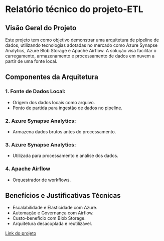 <h1>Relatório técnico do projeto-ETL</h1>
<h2>Visão Geral do Projeto</h2>
<p>Este projeto tem como objetivo demonstrar uma arquitetura de pipeline de dados, 
utilizando tecnologias adotadas no mercado como Azure Synapse Analytics, 
Azure Blob Storage e Apache Airflow. A solução visa facilitar o carregamento, 
armazenamento e processamento de dados em nuvem a partir de uma fonte local.</p>

<h2>Componentes da Arquitetura</h2>

<h3>1. Fonte de Dados Local:</h3>
<ul>
  <li>Origem dos dados locais como arquivo.</li>
  <li>Ponto de partida para ingestão de dados no pipeline.</li>
</ul>

<h3>2. Azure Synapse Analytics:</h3>
<ul>
  <li>Armazena dados brutos antes do processamento.</li>
</ul>

<h3>3. Azure Synapse Analytics:</h3>
<ul>
  <li>Utilizada para processamento e análise dos dados.</li>
</ul>

<h3>4. Apache Airflow</h3>
<ul>
  <li>Orquestrador de workflows.</li>
</ul>

<h2>Benefícios e Justificativas Técnicas</h2>
<ul>
  <li>Escalabilidade e Elasticidade com Azure.</li>
  <li>Automação e Governança com Airflow.</li>
  <li>Custo-benefício com Blob Storage.</li>
  <li>Arquitetura desacoplada e reutilizável.</li>
</ul>
<a href="https://onedrive.live.com/personal/aa4f3523db9603b9/_layouts/15/Doc.aspx?sourcedoc=%7B436e608d-5734-4f4d-b623-30ebda647680%7D&action=default&redeem=aHR0cHM6Ly8xZHJ2Lm1zL3cvYy9hYTRmMzUyM2RiOTYwM2I5L0VZMWdia00wVjAxUHRpTXc2OXBrZG9BQlpmdVo3SHQxTHhfVEhRWC1Ebk0wT3c_ZT1WTU1Md0s&slrid=11b8aca1-f072-0000-cf01-f1b5c334831e&originalPath=aHR0cHM6Ly8xZHJ2Lm1zL3cvYy9hYTRmMzUyM2RiOTYwM2I5L0VZMWdia00wVjAxUHRpTXc2OXBrZG9BQlpmdVo3SHQxTHhfVEhRWC1Ebk0wT3c_cnRpbWU9Zzd5cmVxMjIzVWc&CID=ba9f0efa-1701-4514-8657-8eca373dcf2a&_SRM=0:G:44">Link do projeto</a>
